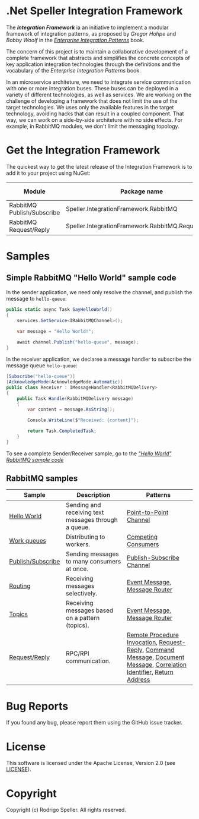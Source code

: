 # .Net Speller Integration Framework

The ***Integration Framework*** ia an initiative to implement a modular framework of integration patterns, as proposed by *Gregor Hohpe* and *Bobby Woolf* in the *[Enterprise Integration Patterns](https://www.enterpriseintegrationpatterns.com/)* book.

The concern of this project is to maintain a collaborative development of a complete framework that abstracts and simplifies the concrete concepts of key application integration technologies through the definitions and the vocabulary of the *Enterprise Integration Patterns* book.

In an microservice architeture, we need to integrate service communication with one or more integration buses. These buses can be deployed in a variety of different technologies, as well as services. We are working on the challenge of developing a framework that does not limit the use of the target technologies. We uses only the available features in the target technology, avoiding hacks that can result in a coupled component. That way, we can work on a side-by-side architeture with no side effects. For example, in RabbitMQ modules, we don't limit the messaging topology.

# Get the Integration Framework
The quickest way to get the latest release of the Integration Framework is to add it to your project using NuGet:

|Module|Package name|Latest version|
|------|------------|--------------|
|RabbitMQ Publish/Subscribe|Speller.IntegrationFramework.RabbitMQ|[![NuGet](https://img.shields.io/nuget/v/Speller.IntegrationFramework.RabbitMQ.svg?style=flat-square&label=nuget)](https://www.nuget.org/packages/Speller.IntegrationFramework.RabbitMQ/)|
|RabbitMQ Request/Reply|Speller.IntegrationFramework.RabbitMQ.RequestReply|[![NuGet](https://img.shields.io/nuget/v/Speller.IntegrationFramework.RabbitMQ.RequestReply.svg?style=flat-square&label=nuget)](https://www.nuget.org/packages/Speller.IntegrationFramework.RabbitMQ.RequestReply/)|

# Samples

## Simple RabbitMQ "Hello World" sample code

In the sender application, we need only resolve the channel, and publish the message to `hello-queue`:

```csharp
public static async Task SayHelloWorld()
{
    services.GetService<IRabbitMQChannel>();

    var message = "Hello World!";
    
    await channel.Publish("hello-queue", message);
}
```

In the receiver application, we declaree a message handler to subscribe the message queue `hello-queue`:

```csharp
[Subscribe("hello-queue")]
[AcknowledgeMode(AcknowledgeMode.Automatic)]
public class Receiver : IMessageHandler<RabbitMQDelivery>
{
    public Task Handle(RabbitMQDelivery message)
    {
        var content = message.AsString();

        Console.WriteLine($"Received: {content}");

        return Task.CompletedTask;
    }
}
```

To see a complete Sender/Receiver sample, go to the *["Hello World" RabbitMQ sample code](samples/Speller.IntegrationPatterns.RabbitMQ/Sample01-HelloWorld)*

## RabbitMQ samples

|Sample|Description|Patterns|
|-|-|-|
|[Hello World](samples/Speller.IntegrationPatterns.RabbitMQ/Sample01-HelloWorld)|Sending and receiving text messages through a queue.|[Point-to-Point Channel](https://www.enterpriseintegrationpatterns.com/patterns/messaging/PointToPointChannel.html)|
|[Work queues](samples/Speller.IntegrationPatterns.RabbitMQ/Sample02-WorkQueues)|Distributing to workers.|[Competing Consumers](https://www.enterpriseintegrationpatterns.com/patterns/messaging/CompetingConsumers.html)|
|[Publish/Subscribe](samples/Speller.IntegrationPatterns.RabbitMQ/Sample03-PublishSubscribe)|Sending messages to many consumers at once.|[Publish-Subscribe Channel](https://www.enterpriseintegrationpatterns.com/patterns/messaging/PublishSubscribeChannel.html)
|[Routing](samples/Speller.IntegrationPatterns.RabbitMQ/Sample04-Routing)|Receiving messages selectively.|[Event Message](https://www.enterpriseintegrationpatterns.com/patterns/messaging/EventMessage.html), [Message Router](https://www.enterpriseintegrationpatterns.com/patterns/messaging/MessageRouter.html)|
|[Topics](samples/Speller.IntegrationPatterns.RabbitMQ/Sample05-Topics)|Receiving messages based on a pattern (topics).|[Event Message](https://www.enterpriseintegrationpatterns.com/patterns/messaging/EventMessage.html), [Message Router](https://www.enterpriseintegrationpatterns.com/patterns/messaging/MessageRouter.html)|
|[Request/Reply](samples/Speller.IntegrationPatterns.RabbitMQ/Sample06-RPC)|RPC/RPI communication.|[Remote Procedure Invocation](https://www.enterpriseintegrationpatterns.com/patterns/messaging/EncapsulatedSynchronousIntegration.html), [Request-Reply](https://www.enterpriseintegrationpatterns.com/patterns/messaging/RequestReply.html), [Command Message](https://www.enterpriseintegrationpatterns.com/patterns/messaging/CommandMessage.html), [Document Message](https://www.enterpriseintegrationpatterns.com/patterns/messaging/DocumentMessage.html), [Correlation Identifier](https://www.enterpriseintegrationpatterns.com/patterns/messaging/CorrelationIdentifier.html), [Return Address](https://www.enterpriseintegrationpatterns.com/patterns/messaging/ReturnAddress.html)|

# Bug Reports
If you found any bug, please report them using the GitHub issue tracker.

# License
This software is licensed under the Apache License, Version 2.0 (see [LICENSE](LICENSE.txt)).

# Copyright
Copyright (c) Rodrigo Speller. All rights reserved.
